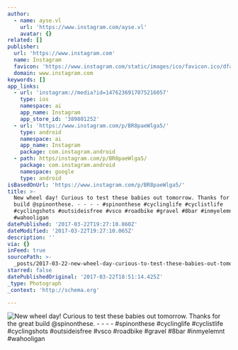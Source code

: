 ```yaml
---
author:
  - name: ayse.vl
    url: 'https://www.instagram.com/ayse.vl'
    avatar: {}
related: []
publisher:
  url: 'https://www.instagram.com'
  name: Instagram
  favicon: 'https://www.instagram.com/static/images/ico/favicon.ico/dfa85bb1fd63.ico'
  domain: www.instagram.com
keywords: []
app_links:
  - url: 'instagram://media?id=1476236917075216057'
    type: ios
    namespace: ai
    app_name: Instagram
    app_store_id: '389801252'
  - url: 'https://www.instagram.com/p/BR8paeWlga5/'
    type: android
    namespace: ai
    app_name: Instagram
    package: com.instagram.android
  - path: https/instagram.com/p/BR8paeWlga5/
    package: com.instagram.android
    namespace: google
    type: android
isBasedOnUrl: 'https://www.instagram.com/p/BR8paeWlga5/'
title: >-
  New wheel day! Curious to test these babies out tomorrow. Thanks for the great
  build @spinonthese. - - - - #spinonthese #cyclinglife #cyclistlife
  #cyclingshots #outsideisfree #vsco #roadbike #gravel #8bar #inmyelemnt
  #wahooligan
datePublished: '2017-03-22T19:27:10.860Z'
dateModified: '2017-03-22T19:27:10.065Z'
description: ''
via: {}
inFeed: true
sourcePath: >-
  _posts/2017-03-22-new-wheel-day-curious-to-test-these-babies-out-tomorrow-th.md
starred: false
datePublishedOriginal: '2017-03-22T18:51:14.425Z'
_type: Photograph
_context: 'http://schema.org'

---
```

![New wheel day! Curious to test these babies out tomorrow. Thanks for the great build @spinonthese. - - - - #spinonthese #cyclinglife #cyclistlife #cyclingshots #outsideisfree #vsco #roadbike #gravel #8bar #inmyelemnt #wahooligan](https://scontent.cdninstagram.com/t51.2885-15/s640x640/sh0.08/e35/17332692_1801634006825068_7309008390364069888_n.jpg)
